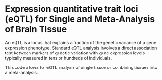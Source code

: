 # Expression quantitative trait loci (eQTL) for Single and Meta-Analysis of Brain Tissue         
                         
An eQTL is a locus that explains a fraction of the genetic variance of a gene expression phenotype. Standard eQTL analysis involves a direct association test between markers of genetic variation with gene expression levels typically measured in tens or hundreds of individuals.                 
                                  
This code allows for eQTL analysis of single tissue or combining tissues into a meta-analysis.                                  
               
          
                  
      
  
   
   
